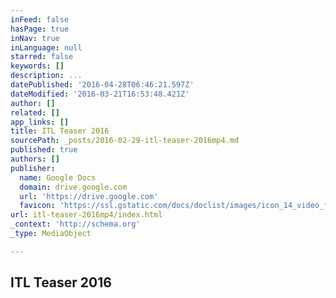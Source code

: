 ```yaml
---
inFeed: false
hasPage: true
inNav: true
inLanguage: null
starred: false
keywords: []
description: ...
datePublished: '2016-04-28T06:46:21.597Z'
dateModified: '2016-03-21T16:53:48.421Z'
author: []
related: []
app_links: []
title: ITL Teaser 2016
sourcePath: _posts/2016-02-29-itl-teaser-2016mp4.md
published: true
authors: []
publisher:
  name: Google Docs
  domain: drive.google.com
  url: 'https://drive.google.com'
  favicon: 'https://ssl.gstatic.com/docs/doclist/images/icon_14_video_favicon.ico'
url: itl-teaser-2016mp4/index.html
_context: 'http://schema.org'
_type: MediaObject

---
```

<article style=""><h1>ITL Teaser 2016</h1></article>